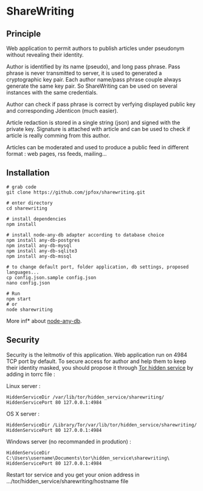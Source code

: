 # ShareWriting

## Principle

Web application to permit authors to publish articles under pseudonym without revealing their identity.

Author is identified by its name (pseudo), and long pass phrase.
Pass phrase is never transmitted to server, it is used to generated a cryptographic key pair.
Each author name/pass phrase couple always generate the same key pair.
So ShareWriting can be used on several instances with the same credentials.

Author can check if pass phrase is correct by verfying displayed public key and corresponding Jdenticon (much easier).

Article redaction is stored in a single string (json) and signed with the private key.
Signature is attached with article and can be used to check if article is really comming from this author.

Articles can be moderated and used to produce a public feed in different format : web pages, rss feeds, mailing...

## Installation

    # grab code
    git clone https://github.com/jpfox/sharewriting.git
    
    # enter directory
    cd sharewriting
    
    # install dependencies
    npm install
    
    # install node-any-db adapter according to database choice
    npm install any-db-postgres
    npm install any-db-mysql
    npm install any-db-sqlite3
    npm install any-db-mssql
    
    # to change default port, folder application, db settings, proposed languages...
    cp config.json.sample config.json
    nano config.json
    
    # Run
    npm start
    # or
    node sharewriting
    
More inf* about [node-any-db](https://github.com/grncdr/node-any-db).

## Security

Security is the leitmotiv of this application. Web application run on 4984 TCP port by default.
To secure access for author and help them to keep their identity masked, you should propose it through [Tor hidden service](https://www.torproject.org/docs/hidden-services.html.en) by adding in torrc file :

Linux server :

    HiddenServiceDir /var/lib/tor/hidden_service/sharewriting/
    HiddenServicePort 80 127.0.0.1:4984

OS X server :

    HiddenServiceDir /Library/Tor/var/lib/tor/hidden_service/sharewriting/
    HiddenServicePort 80 127.0.0.1:4984

Windows server (no recommanded in prodution) :

    HiddenServiceDir C:\Users\username\Documents\tor\hidden_service\sharewriting\
    HiddenServicePort 80 127.0.0.1:4984

Restart tor service and you get your onion address in .../tor/hidden_service/sharewriting/hostname file
